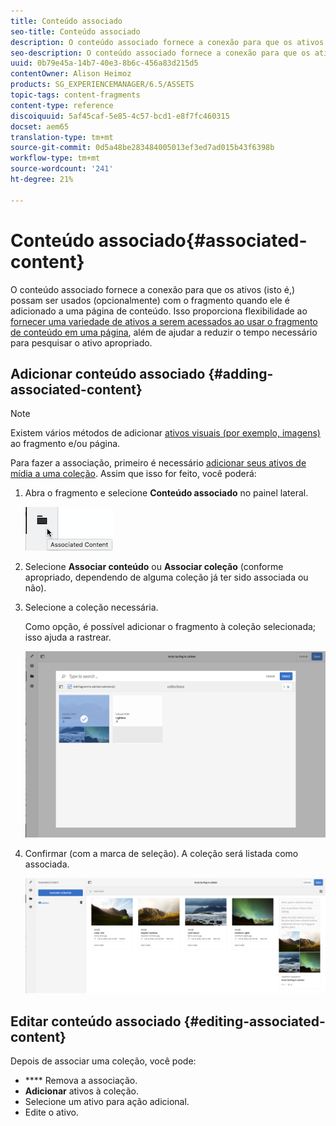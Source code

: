 ```yaml
---
title: Conteúdo associado
seo-title: Conteúdo associado
description: O conteúdo associado fornece a conexão para que os ativos possam ser (opcionalmente) usados com o fragmento quando ele for adicionado a uma página de conteúdo.
seo-description: O conteúdo associado fornece a conexão para que os ativos possam ser (opcionalmente) usados com o fragmento quando ele for adicionado a uma página de conteúdo.
uuid: 0b79e45a-14b7-40e3-8b6c-456a83d215d5
contentOwner: Alison Heimoz
products: SG_EXPERIENCEMANAGER/6.5/ASSETS
topic-tags: content-fragments
content-type: reference
discoiquuid: 5af45caf-5e85-4c57-bcd1-e8f7fc460315
docset: aem65
translation-type: tm+mt
source-git-commit: 0d5a48be283484005013ef3ed7ad015b43f6398b
workflow-type: tm+mt
source-wordcount: '241'
ht-degree: 21%

---
```



# Conteúdo associado{#associated-content}

O conteúdo associado fornece a conexão para que os ativos (isto é,) possam ser usados (opcionalmente) com o fragmento quando ele é adicionado a uma página de conteúdo. Isso proporciona flexibilidade ao [fornecer uma variedade de ativos a serem acessados ao usar o fragmento de conteúdo em uma página](/help/sites-authoring/content-fragments.md#using-associated-content), além de ajudar a reduzir o tempo necessário para pesquisar o ativo apropriado.

## Adicionar conteúdo associado {#adding-associated-content}

>[!NOTE]
>
>Existem vários métodos de adicionar [ativos visuais (por exemplo, imagens)](/help/assets/content-fragments/content-fragments.md#fragments-with-visual-assets) ao fragmento e/ou página.

Para fazer a associação, primeiro é necessário [adicionar seus ativos de mídia a uma coleção](/help/assets/manage-collections.md#adding-assets-to-a-collection). Assim que isso for feito, você poderá:

1. Abra o fragmento e selecione **Conteúdo associado** no painel lateral.

   ![chlimage_1-207](assets/chlimage_1-207.png)

1. Selecione **Associar conteúdo** ou **Associar coleção** (conforme apropriado, dependendo de alguma coleção já ter sido associada ou não).
1. Selecione a coleção necessária.

   Como opção, é possível adicionar o fragmento à coleção selecionada; isso ajuda a rastrear.

   ![cfm-6420-04](assets/cfm-6420-04.png)

1. Confirmar (com a marca de seleção). A coleção será listada como associada.

   ![cfm-6420-05](assets/cfm-6420-05.png)

## Editar conteúdo associado {#editing-associated-content}

Depois de associar uma coleção, você pode:

* **** Remova a associação.
* **Adicionar** ativos à coleção.
* Selecione um ativo para ação adicional.
* Edite o ativo.

